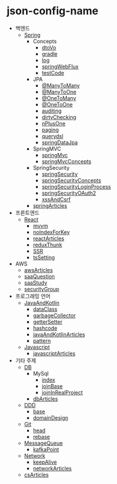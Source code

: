 # json-config-name

- 백엔드
  - [Spring](BackEnd/Spring/README.md)
    - Concepts
      * [dtoVo](BackEnd/Spring/Concepts/dtoVo.md)
      * [gradle](BackEnd/Spring/Concepts/gradle.md)
      * [log](BackEnd/Spring/Concepts/log.md)
      * [springWebFlux](BackEnd/Spring/Concepts/springWebFlux.md)
      * [testCode](BackEnd/Spring/Concepts/testCode.md)
    - JPA
      * [@ManyToMany](BackEnd/Spring/JPA/@ManyToMany.md)
      * [@ManyToOne](BackEnd/Spring/JPA/@ManyToOne.md)
      * [@OneToMany](BackEnd/Spring/JPA/@OneToMany.md)
      * [@OneToOne](BackEnd/Spring/JPA/@OneToOne.md)
      * [auditing](BackEnd/Spring/JPA/auditing.md)
      * [dirtyChecking](BackEnd/Spring/JPA/dirtyChecking.md)
      * [nPlusOne](BackEnd/Spring/JPA/nPlusOne.md)
      * [paging](BackEnd/Spring/JPA/paging.md)
      * [querydsl](BackEnd/Spring/JPA/querydsl.md)
      * [springDataJpa](BackEnd/Spring/JPA/springDataJpa.md)
    - SpringMVC
      * [springMvc](BackEnd/Spring/SpringMVC/springMvc.md)
      * [springMvcConcepts](BackEnd/Spring/SpringMVC/springMvcConcepts.md)
    - SpringSecurity
      * [springSecurity](BackEnd/Spring/SpringSecurity/springSecurity.md)
      * [springSecurityConcepts](BackEnd/Spring/SpringSecurity/springSecurityConcepts.md)
      * [springSecurityLoginProcess](BackEnd/Spring/SpringSecurity/springSecurityLoginProcess.md)
      * [springSecurityOAuth2](BackEnd/Spring/SpringSecurity/springSecurityOAuth2.md)
      * [xssAndCsrf](BackEnd/Spring/SpringSecurity/xssAndCsrf.md)
    * [springArticles](BackEnd/Spring/springArticles.md)
- 프론트엔드
  - [React](FrontEnd/React/README.md)
    * [mvvm](FrontEnd/React/mvvm.md)
    * [noIndexForKey](FrontEnd/React/noIndexForKey.md)
    * [reactArticles](FrontEnd/React/reactArticles.md)
    * [reduxThunk](FrontEnd/React/reduxThunk.md)
    * [SSR](FrontEnd/React/SSR.md)
    * [tsSetting](FrontEnd/React/tsSetting.md)
- AWS
  * [awsArticles](AWS/awsArticles.md)
  * [saaQuestion](AWS/saaQuestion.md)
  * [saaStudy](AWS/saaStudy.md)
  * [securityGroup](AWS/securityGroup.md)
- 프로그래밍 언어
  - [JavaAndKotlin](ProgrammingLanguage/JavaAndKotlin/README.md)
    * [dataClass](ProgrammingLanguage/JavaAndKotlin/dataClass.md)
    * [garbageCollector](ProgrammingLanguage/JavaAndKotlin/garbageCollector.md)
    * [getterSetter](ProgrammingLanguage/JavaAndKotlin/getterSetter.md)
    * [hashcode](ProgrammingLanguage/JavaAndKotlin/hashcode.md)
    * [javaAndKotlinArticles](ProgrammingLanguage/JavaAndKotlin/javaAndKotlinArticles.md)
    * [pattern](ProgrammingLanguage/JavaAndKotlin/pattern.md)
  - [Javascript](ProgrammingLanguage/Javascript/README.md)
    * [javascriptArticles](ProgrammingLanguage/Javascript/javascriptArticles.md)
- 기타 주제
  - [DB](ComputerScience/DB/README.md)
    - MySql
      * [index](ComputerScience/DB/MySql/index.md)
      * [joinBase](ComputerScience/DB/MySql/joinBase.md)
      * [joinInRealProject](ComputerScience/DB/MySql/joinInRealProject.md)
    * [dbArticles](ComputerScience/DB/dbArticles.md)
  - [DDD](ComputerScience/DDD/README.md)
    * [base](ComputerScience/DDD/base.md)
    * [domainDesign](ComputerScience/DDD/domainDesign.md)
  - [Git](ComputerScience/Git/README.md)
    * [head](ComputerScience/Git/head.md)
    * [rebase](ComputerScience/Git/rebase.md)
  - [MessageQueue](ComputerScience/MessageQueue/README.md)
    * [kafkaPoint](ComputerScience/MessageQueue/kafkaPoint.md)
  - [Network](ComputerScience/Network/README.md)
    * [keepAlive](ComputerScience/Network/keepAlive.md)
    * [networkArticles](ComputerScience/Network/networkArticles.md)
  * [csArticles](ComputerScience/csArticles.md)